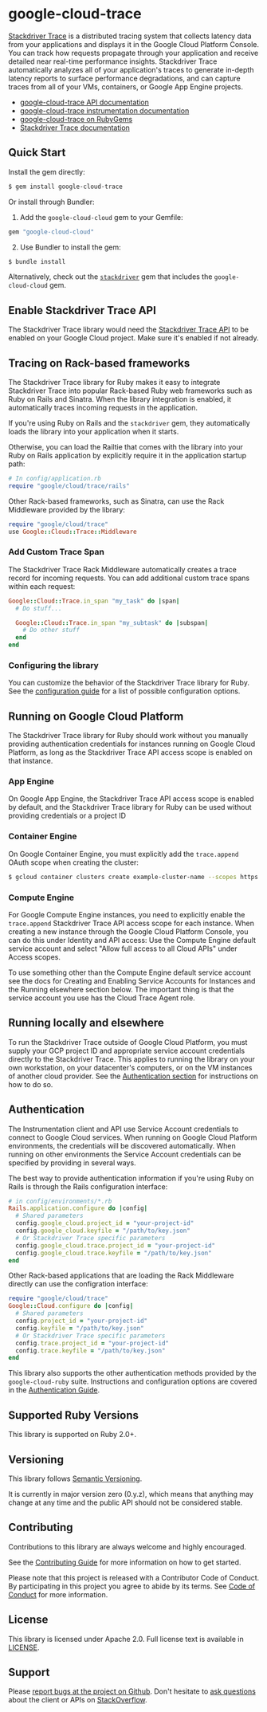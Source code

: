 # google-cloud-trace

[Stackdriver Trace](https://cloud.google.com/trace/) is a distributed tracing 
system that collects latency data from your applications and displays it in the 
Google Cloud Platform Console. You can track how requests propagate through your
application and receive detailed near real-time performance insights. 
Stackdriver Trace automatically analyzes all of your application's traces to 
generate in-depth latency reports to surface performance degradations, and can 
capture traces from all of your VMs, containers, or Google App Engine projects.

- [google-cloud-trace API documentation](http://googlecloudplatform.github.io/google-cloud-ruby/#/docs/google-cloud-trace/latest)
- [google-cloud-trace instrumentation documentation](https://googlecloudplatform.github.io/google-cloud-ruby/#/docs/google-cloud-trace/guides/instrumentation)
- [google-cloud-trace on RubyGems](https://rubygems.org/gems/google-cloud-trace)
- [Stackdriver Trace documentation](https://cloud.google.com/trace/docs/)

## Quick Start

Install the gem directly:

```sh
$ gem install google-cloud-trace
```

Or install through Bundler:

1. Add the `google-cloud-cloud` gem to your Gemfile:

```ruby
gem "google-cloud-cloud"
```

2. Use Bundler to install the gem:

```sh
$ bundle install
```

Alternatively, check out the [`stackdriver`](../stackdriver) gem that includes 
the `google-cloud-cloud` gem.

## Enable Stackdriver Trace API

The Stackdriver Trace library would need the [Stackdriver Trace 
API](https://console.cloud.google.com/apis/library/cloudtrace.googleapis.com) 
to be enabled on your Google Cloud project. Make sure it's enabled if not 
already.

## Tracing on Rack-based frameworks

The Stackdriver Trace library for Ruby makes it easy to integrate Stackdriver 
Trace into popular Rack-based Ruby web frameworks such as Ruby on Rails and 
Sinatra. When the library integration is enabled, it automatically traces 
incoming requests in the application.

If you're using Ruby on Rails and the `stackdriver` gem, they automatically 
loads the library into your application when it starts.

Otherwise, you can load the Railtie that comes with the library into your Ruby 
on Rails application by explicitly require it in the application startup path:

```ruby
# In config/application.rb
require "google/cloud/trace/rails"
```

Other Rack-based frameworks, such as Sinatra, can use the Rack Middleware 
provided by the library:

```ruby
require "google/cloud/trace"
use Google::Cloud::Trace::Middleware
```

### Add Custom Trace Span

The Stackdriver Trace Rack Middleware automatically creates a trace record for
incoming requests. You can add additional custom trace spans within each 
request:

```ruby
Google::Cloud::Trace.in_span "my_task" do |span|
  # Do stuff...

  Google::Cloud::Trace.in_span "my_subtask" do |subspan|
    # Do other stuff
  end
end
```

### Configuring the library

You can customize the behavior of the Stackdriver Trace library for Ruby. See 
the [configuration guide](../stackdriver/configuration.md) for a list of 
possible configuration options.

## Running on Google Cloud Platform

The Stackdriver Trace library for Ruby should work without you manually 
providing authentication credentials for instances running on Google Cloud 
Platform, as long as the Stackdriver Trace API access scope is enabled on that 
instance.

### App Engine

On Google App Engine, the Stackdriver Trace API access scope is enabled by 
default, and the Stackdriver Trace library for Ruby can be used without 
providing credentials or a project ID

### Container Engine

On Google Container Engine, you must explicitly add the `trace.append` OAuth 
scope when creating the cluster:

```sh
$ gcloud container clusters create example-cluster-name --scopes https://www.googleapis.com/auth/trace.append
```

### Compute Engine

For Google Compute Engine instances, you need to explicitly enable the 
`trace.append` Stackdriver Trace API access scope for each instance. When 
creating a new instance through the Google Cloud Platform Console, you can do 
this under Identity and API access: Use the Compute Engine default service 
account and select "Allow full access to all Cloud APIs" under Access scopes.

To use something other than the Compute Engine default service account see the 
docs for Creating and Enabling Service Accounts for Instances and the Running 
elsewhere section below. The important thing is that the service account you use
has the Cloud Trace Agent role.

## Running locally and elsewhere

To run the Stackdriver Trace outside of Google Cloud Platform, you must supply 
your GCP project ID and appropriate service account credentials directly to the
Stackdriver Trace. This applies to running the library on your own workstation, 
on your datacenter's computers, or on the VM instances of another cloud 
provider. See the [Authentication section](#authentication) for instructions on 
how to do so.

## Authentication

The Instrumentation client and API use Service Account credentials to connect 
to Google Cloud services. When running on Google Cloud Platform environments, 
the credentials will be discovered automatically. When running on other 
environments the Service Account credentials can be specified by providing in 
several ways.

The best way to provide authentication information if you're using Ruby on Rails
is through the Rails configuration interface:

```ruby
# in config/environments/*.rb
Rails.application.configure do |config|
  # Shared parameters
  config.google_cloud.project_id = "your-project-id"
  config.google_cloud.keyfile = "/path/to/key.json"
  # Or Stackdriver Trace specific parameters
  config.google_cloud.trace.project_id = "your-project-id"
  config.google_cloud.trace.keyfile = "/path/to/key.json"
end
```

Other Rack-based applications that are loading the Rack Middleware directly can use
the configration interface:
 
```ruby
require "google/cloud/trace"
Google::Cloud.configure do |config|
  # Shared parameters
  config.project_id = "your-project-id"
  config.keyfile = "/path/to/key.json"
  # Or Stackdriver Trace specific parameters
  config.trace.project_id = "your-project-id"
  config.trace.keyfile = "/path/to/key.json"
end
```

This library also supports the other authentication methods provided by the 
`google-cloud-ruby` suite. Instructions and configuration options are covered 
in the [Authentication Guide](https://googlecloudplatform.github.io/google-cloud-ruby/#/docs/google-cloud-trace/guides/authentication).

## Supported Ruby Versions

This library is supported on Ruby 2.0+.

## Versioning

This library follows [Semantic Versioning](http://semver.org/).

It is currently in major version zero (0.y.z), which means that anything may 
change at any time and the public API should not be considered stable.

## Contributing

Contributions to this library are always welcome and highly encouraged.

See the 
[Contributing Guide](https://googlecloudplatform.github.io/google-cloud-ruby/#/docs/guides/contributing) 
for more information on how to get started.

Please note that this project is released with a Contributor Code of Conduct. By
participating in this project you agree to abide by its terms. See 
[Code of Conduct](../CODE_OF_CONDUCT.md) for more information.

## License

This library is licensed under Apache 2.0. Full license text is available in
 [LICENSE](LICENSE).

## Support

Please 
[report bugs at the project on Github](https://github.com/GoogleCloudPlatform/google-cloud-ruby/issues).
Don't hesitate to 
[ask questions](http://stackoverflow.com/questions/tagged/google-cloud-platform+ruby) 
about the client or APIs on [StackOverflow](http://stackoverflow.com).
